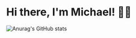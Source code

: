 # Hi there, I'm Michael! 👋🏼
![Anurag's GitHub stats](https://github-readme-stats.vercel.app/api?username=gibbato&show_icons=true&theme=radical)
